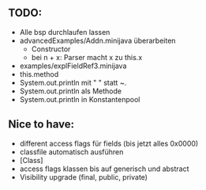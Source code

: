 ## TODO: 

- Alle bsp durchlaufen lassen
- advancedExamples/Addn.minijava überarbeiten
  - Constructor
  - bei n + x: Parser macht x zu this.x
- examples/explFieldRef3.minijava 
- this.method
- System.out.println mit " " statt ~. 
- System.out.println als Methode
- System.out.println in Konstantenpool



## Nice to have:

- different access flags für fields (bis jetzt alles 0x0000)
- classfile automatisch ausführen
- [Class]
- access flags klassen bis auf generisch und abstract
- Visibility upgrade (final, public, private)

